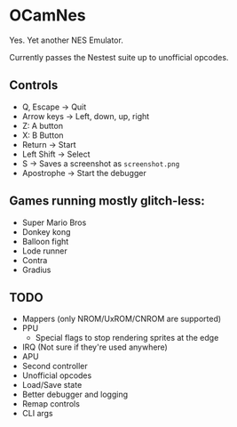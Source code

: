 # OCamNes

Yes. Yet another NES Emulator.

Currently passes the Nestest suite up to unofficial opcodes.

## Controls

* Q, Escape -> Quit
* Arrow keys -> Left, down, up, right
* Z: A button
* X: B Button
* Return -> Start
* Left Shift -> Select
* S -> Saves a screenshot as `screenshot.png`
* Apostrophe -> Start the debugger

## Games running mostly glitch-less:

* Super Mario Bros
* Donkey kong
* Balloon fight
* Lode runner
* Contra
* Gradius

## TODO

* Mappers (only NROM/UxROM/CNROM are supported)
* PPU
  * Special flags to stop rendering sprites at the edge
* IRQ (Not sure if they're used anywhere)
* APU
* Second controller
* Unofficial opcodes
* Load/Save state
* Better debugger and logging
* Remap controls
* CLI args
